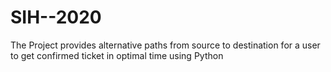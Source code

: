 # SIH--2020
The Project provides alternative paths from source to destination for a user to get confirmed ticket in optimal time using Python
